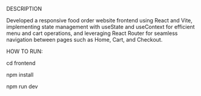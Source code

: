 DESCRIPTION

  Developed a responsive food order website frontend using React and Vite, implementing state management with useState and useContext for efficient menu and cart operations, 
  and leveraging React Router for seamless navigation between pages such as Home, Cart, and Checkout.


HOW TO RUN:  

  cd frontend 

  npm install

  npm run dev

